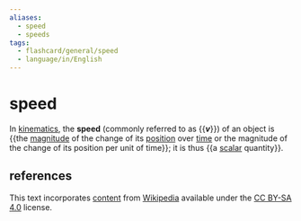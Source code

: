 ```yaml
---
aliases:
  - speed
  - speeds
tags:
  - flashcard/general/speed
  - language/in/English
---
```


# speed

In [kinematics](kinematics.md), the __speed__ (commonly referred to as {{___v___}}) of an object is {{the [magnitude](magnitude%20(mathematics).md) of the change of its [position](position%20(geometry).md) over [time](time.md) or the magnitude of the change of its position per unit of time}}; it is thus {{a [scalar](scalar%20(physics).md) quantity}}. <!--SR:!2024-08-05,17,290!2024-08-26,30,270!2024-08-04,16,290-->

## references

This text incorporates [content](https://en.wikipedia.org/wiki/speed) from [Wikipedia](Wikipedia.md) available under the [CC BY-SA 4.0](https://creativecommons.org/licenses/by-sa/4.0/) license.
